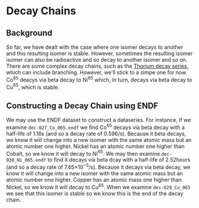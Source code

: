 # Decay Chains

## Background

So far, we have dealt with the case where one isomer decays to another and this resulting isomer is stable. However, sometimes the resulting isomer isomer can also be radioactive and so decay to another isomer and so on. There are some complex decay chains, such as the [Thorium decay series](https://en.wikipedia.org/wiki/Decay_chain#Thorium_series), which can include branching. However, we'll stick to a simpe one for now. Co$^{65}$ deacys via beta decay to Ni$^{65}$ which, in turn, decays via beta decay to Cu$^{65}$, which is stable.

## Constructing a Decay Chain using ENDF

We may use the ENDF dataset to construct a dataseries. For instance, if we examine ```dec-027_Co_065.endf``` we find Co$^{65}$ decays via beta decay with a half-life of 1.16s (and so a decay rate of 0.596/s). Because it beta decays, we know it will change into a new isomer with the same atomic mass but an atomic number one higher. Nickel has an atomic number one higher than Cobalt, so we know it will decay to Ni$^{65}$. We may then examine ```dec-028_Ni_065.endf``` to find it decays via beta dcay with a half-life of 2.52hours (and so a decay rate of 7.65$\times 10^{-5}$/s). Because it decays via beta decay, we know it will change into a new isomer with the same atomic mass but an atomic number one higher. Copper has an atomic mass one higher than Nickel, so we know it will decay to Cu$^{65}$. When we examine ```dec-029_Cu_065``` we see that this isomer is stable so we know this is the end of the decay chain.

